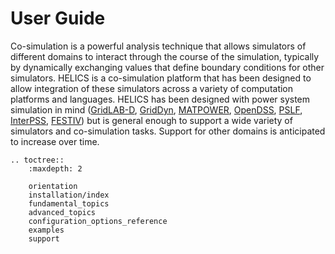 # User Guide



Co-simulation is a powerful analysis technique that allows simulators of different domains to interact through the course of the simulation, typically by dynamically exchanging values that define boundary conditions for other simulators. HELICS is a co-simulation platform that has been designed to allow integration of these simulators across a variety of computation platforms and languages. HELICS has been designed with power system simulation in mind ([GridLAB-D](https://github.com/gridlab-d/gridlab-d), [GridDyn](https://github.com/LLNL/GridDyn), [MATPOWER](https://github.com/GMLC-TDC/MATPOWER-wrapper), [OpenDSS](https://sourceforge.net/projects/electricdss/), [PSLF](https://github.com/GMLC-TDC/PSLF-wrapper), [InterPSS](https://github.com/InterPSS-Project/ipss-common), [FESTIV](https://www.nrel.gov/grid/festiv-model.html)) but is general enough to support a wide variety of simulators and co-simulation tasks. Support for other domains is anticipated to increase over time.

```eval_rst
.. toctree::
    :maxdepth: 2
    
    orientation
    installation/index
    fundamental_topics
    advanced_topics
    configuration_options_reference
    examples
    support

```

